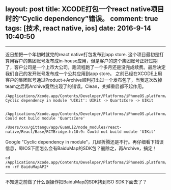 layout: post
title:  XCODE打包一个react native项目时的“Cyclic dependency”错误。 
comment: true
tags: [技术, react native, ios]
date: 2016-9-14 10:40:50
---

------
近日想把一个年初时就完的react native打包发布到app store. 这个项目最初是打算用客户的集团账号发布成in-house应用，但是客户的这个集团账号正好过期了，客户公司是一个上市大公司，跑流程跑了一个多月还是没完成续费。最后决定我们自己的发开账号发布成一个公共应用到app store。 之前已经在XCODE上用客户的集团账号通过Product->Archive顺利打出过一个发布包了，当我这次改掉team之后再Archive竟然出现了的错误。Clean，关掉重启都不起作用。

```
/Applications/Xcode.app/Contents/Developer/Platforms/iPhoneOS.platform/Developer/SDKs/iPhoneOS9.3.sdk/System/Library/Frameworks/QuartzCore.framework/Headers/BaiduMapAPI_Base.framework/Headers/BMKMapManager.h:10:9: Cyclic dependency in module 'UIKit': UIKit -> QuartzCore -> UIKit


/Applications/Xcode.app/Contents/Developer/Platforms/iPhoneOS.platform/Developer/SDKs/iPhoneOS9.3.sdk/System/Library/Frameworks/UIKit.framework/Headers/UICollectionViewLayout.h:11:9: Could not build module 'QuartzCore'

/Users/xxx/gittangu/app/GuanLi2/node_modules/react-native/React/Base/RCTBridge.h:10:9: Could not build module 'UIKit'
```

Google "Cyclic dependency in module"，几经折腾还是不行。再仔细看下错误信息，晕IOS下面怎么会有BaiduMap的SDK包？删除之，再Archive，搞定！

```
cd /Applications/Xcode.app/Contents/Developer/Platforms/iPhoneOS.platform/Developer/SDKs/iPhoneOS9.3.sdk/System/Library/Frameworks/QuartzCore.framework/Headers/
rm -rf BaiduMapAPI*
```

-----
不知道之前做了什么误操作把BaiduMap的SDK拷到ISO SDK下面去了？